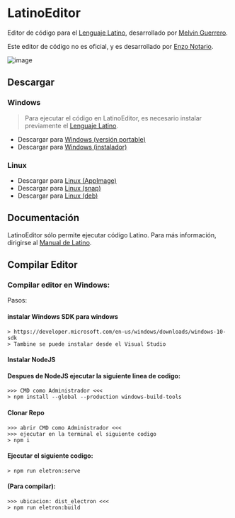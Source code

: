 # LatinoEditor

Editor de código para el [Lenguaje Latino](https://www.lenguajelatino.org/), desarrollado por [Melvin Guerrero](https://melvinguerrero.blogspot.com/).

Este editor de código no es oficial, y es desarrollado por [Enzo Notario](https://enzonotario.me).

![image](https://user-images.githubusercontent.com/10469299/161657579-8a119db5-042c-486d-9d2b-3f22925bbc56.png)

## Descargar

### Windows
> Para ejecutar el código en LatinoEditor, es necesario instalar previamente el [Lenguaje Latino](https://github.com/MelvinG24/Latino/releases/download/v1.4.1/Latino-1.4.1-Win.exe).

- Descargar para [Windows (versión portable)](https://github.com/enzonotario/latino-editor/releases/download/v0.0.1-alpha.0/LatinoEditor.0.0.1-alpha.0.exe)
- Descargar para [Windows (instalador)](https://github.com/enzonotario/latino-editor/releases/download/v0.0.1-alpha.0/LatinoEditor.Instalador.0.0.1-alpha.0.exe)

### Linux
- Descargar para [Linux (AppImage)](https://github.com/enzonotario/latino-editor/releases/download/v0.0.1-alpha.0/LatinoEditor-0.0.1-alpha.0.AppImage)
- Descargar para [Linux (snap)](https://github.com/enzonotario/latino-editor/releases/download/v0.0.1-alpha.0/latino-editor_0.0.1-alpha.0_amd64.snap)
- Descargar para [Linux (deb)](https://github.com/enzonotario/latino-editor/releases/download/v0.0.1-alpha.0/latino-editor_0.0.1-alpha.0_amd64.deb)

## Documentación

LatinoEditor sólo permite ejecutar código Latino. Para más información, dirigirse al [Manual de Latino](https://manual.lenguajelatino.org/es/stable/).

## Compilar Editor

### Compilar editor en Windows:
Pasos:
#### instalar Windows SDK para windows
	> https://developer.microsoft.com/en-us/windows/downloads/windows-10-sdk
	> Tambine se puede instalar desde el Visual Studio
#### Instalar NodeJS
#### Despues de NodeJS ejecutar la siguiente linea de codigo:
	>>> CMD como Administrador <<<
	> npm install --global --production windows-build-tools
#### Clonar Repo
	>>> abrir CMD como Administrador <<<
	>>> ejecutar en la terminal el siguiente codigo
	> npm i
#### Ejecutar el siguiente codigo:
	> npm run eletron:serve
#### (Para compilar):
	>>> ubicacion: dist_electron <<<
	> npm run eletron:build
